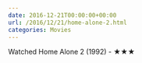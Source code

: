 ```yaml
---
date: 2016-12-21T00:00:00+00:00
url: /2016/12/21/home-alone-2.html
categories: Movies
---
```

Watched Home Alone 2 (1992) - ★★★




